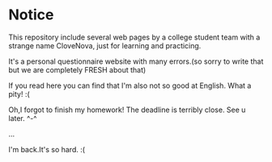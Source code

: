 <h1>Notice</h1>
<p>
This repository include several web pages by a college student team with a strange name CloveNova, just for learning and practicing.

It's a personal questionnaire website with many errors.(so sorry to write that but we are completely FRESH about that)

If you read here you can find that I'm also not so good at English. What a pity! :(

Oh,I forgot to finish my homework! The deadline is terribly close. See u later. ^-^

...

I'm back.It's so hard. :( 
</p>
